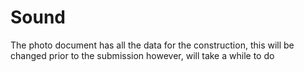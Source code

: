 # Sound
The photo document has all the data for the construction, this will be changed prior to the submission however, will take a while to do 
